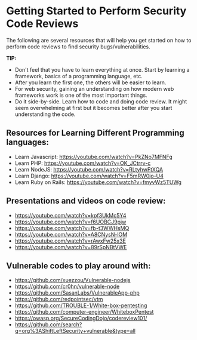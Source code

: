 # Getting Started to Perform Security Code Reviews
The following are several resources that will help you get started on how to perform code reviews to find security bugs/vulnerabilities.

**TIP:** 
- Don't feel that you have to learn everything at once. Start by learning a framework, basics of a programming language, etc. 
- After you learn the first one, the others will be easier to learn. 
- For web security, gaining an understanding on how modern web frameworks work is one of the most important things. 
- Do it side-by-side. Learn how to code and doing code review. It might seem overwhelming at first but it becomes better after you start understanding the code.


## Resources for Learning Different Programming languages:

- Learn Javascript: https://youtube.com/watch?v=PkZNo7MFNFg
- Learn PHP: https://youtube.com/watch?v=OK_JCtrrv-c
- Learn NodeJS: https://youtube.com/watch?v=RLtyhwFtXQA
- Learn Django: https://youtube.com/watch?v=F5mRW0jo-U4
- Learn Ruby on Rails: https://youtube.com/watch?v=fmyvWz5TUWg


## Presentations and videos on code review:

- https://youtube.com/watch?v=kpf3UkMc5Y4
- https://youtube.com/watch?v=f6UOBCJ9pjw
- https://youtube.com/watch?v=fb-t3WWHsMQ
- https://youtube.com/watch?v=A8CNysN-lOM
- https://youtube.com/watch?v=rAwxFw25x3E
- https://youtube.com/watch?v=89rSpNBtVWE


## Vulnerable codes to play around with:

- https://github.com/xuezzou/Vulnerable-nodejs
- https://github.com/cr0hn/vulnerable-node
- https://github.com/SasanLabs/VulnerableApp-php
- https://github.com/redpointsec/vtm
- https://github.com/TROUBLE-1/White-box-pentesting
- https://github.com/computer-engineer/WhiteboxPentest
- https://owasp.org/SecureCodingDojo/codereview101/
- https://github.com/search?q=org%3AShiftLeftSecurity+vulnerable&type=all

